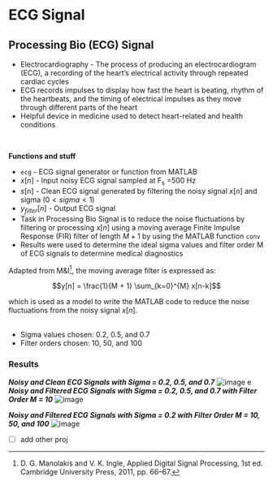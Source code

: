 # ECG Signal
## Processing Bio (ECG) Signal
- Electrocardiography - The process of producing an electrocardiogram (ECG), a recording of the heart’s electrical activity through repeated cardiac cycles
- ECG records impulses to display how fast the heart is beating, rhythm of the heartbeats, and the timing of electrical impulses as they move through different parts of the heart
- Helpful device in medicine used to detect heart-related and health conditions
<br/>

**Functions and stuff**
- `ecg` - ECG signal generator or function from MATLAB
- $x[n]$ - Input noisy ECG signal sampled at F<sub>s</sub> =500 Hz
- $s[n]$ - Clean ECG signal generated by filtering the noisy signal $x[n]$ and sigma ($0<sigma<1$)
- $y_{filter}[n]$ - Output ECG signal
- Task in Processing Bio Signal is to reduce the noise fluctuations by filtering or processing $x[n]$ using a moving average Finite Impulse Response (FIR) filter of length $M+1$ by using the MATLAB function `conv`
- Results were used to determine the ideal sigma values and filter order M of ECG signals to determine medical diagnostics

Adapted from M&I[^1], the moving average filter is expressed as:
[^1]: D. G. Manolakis and V. K. Ingle, Applied Digital Signal Processing, 1st ed. Cambridge University Press, 2011, pp. 66–67.
```math
y[n] = \frac{1}{M + 1} \sum_{k=0}^{M} x[n-k]
```
which is used as a model to write the MATLAB code to reduce the noise fluctuations from the noisy signal $x[n]$.
<br/><br/>

- Sigma values chosen: 0.2, 0.5, and 0.7
- Filter orders chosen: 10, 50, and 100

### Results
***Noisy and Clean ECG Signals with Sigma = 0.2, 0.5, and 0.7***
![image](https://github.com/user-attachments/assets/4b9a4635-d94e-480e-8883-04e83a9245c8)
e
***Noisy and Filtered ECG Signals with Sigma = 0.2, 0.5, and 0.7 with Filter Order M = 10***
![image](https://github.com/user-attachments/assets/76725daa-7792-456c-95ac-c9f33e7b9e85)

***Noisy and Filtered ECG Signals with Sigma = 0.2 with Filter Order M = 10, 50, and 100***
![image](https://github.com/user-attachments/assets/d9bcf491-541e-4d18-922c-3b7a2ccbbacd)

- [ ] add other proj
